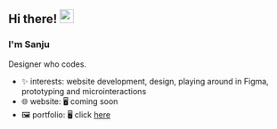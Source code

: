 ## Hi there! <img src="https://media.giphy.com/media/hvRJCLFzcasrR4ia7z/giphy.gif" width="25">
### I'm Sanju
Designer who codes.

- ✨ interests: website development, design, playing around in Figma, prototyping and microinteractions
- 🌐 website: 🖥️ coming soon
- 🖼️ portfolio: 🖥️ click [here](https://www.behance.net/sanjuwdr)

<!--
**sanjuwdr/sanjuwdr** is a ✨ _special_ ✨ repository because its `README.md` (this file) appears on your GitHub profile.

Here are some ideas to get you started:

- 🔭 I’m currently working on ...
- 🌱 I’m currently learning ...
- 👯 I’m looking to collaborate on ...
- 🤔 I’m looking for help with ...
- 💬 Ask me about ...
- 📫 How to reach me: ...
- 😄 Pronouns: ...
- ⚡ Fun fact: ...
-->
